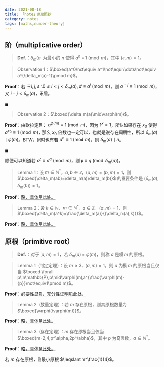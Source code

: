 ```yaml
---
date: 2021-08-18
title: 「note」原根照抄
category: notes
tags: [maths,number-theory]
---
```


## 阶（multiplicative order）

>  $\textbf{Def.}$：$\delta_m(a)$ 为最小的 $n$ 使得 $a^n\equiv 1\pmod m$，其中 $(a,m)=1$。

>  Observation 1：$\boxed{a^0\not\equiv a^1\not\equiv\dots\not\equiv a^{\delta_m(a)-1}\pmod m}$。

$\textbf{Proof}$：若 $\exists i,j,s.t.0\leqslant i<j<\delta_m(a),a^i\equiv a^j\pmod m$，则 $a^{i-j}\equiv 1\pmod m$，又 $i-j<\delta_m(a)$，矛盾。

$\blacksquare$

> Observation 2：$\boxed{\delta_m(a)\mid\varphi(m)}$。

$\textbf{Proof}$：由欧拉定理： $a^{\varphi(m)}\equiv 1\pmod m$，因为 $1^x=1$，所以如果存在 $x_0$ 使得 $a^{x_0}\equiv 1\pmod m$，那么 $x_0$ 倍数也一定可以，也就是说存在周期性，所以 $\delta_m(a)\mid\varphi(m)$。BTW，同时也有若 $a^n\equiv 1\pmod m$，则 $\delta_m(a)\mid n$。

$\blacksquare$

顺便可以知道若 $a^p\equiv a^q\pmod m$，则 $p\equiv q\pmod{\delta_m(a)}$。

> Lemma 1：设 $m\in\mathbb{N}^*$，$a,b\in\mathbb{Z}$，$(a,m)=(b,m)=1$，则 $\boxed{\delta_m(ab)=\delta_m(a)\delta_m(b)}$ 的重要条件是 $(\delta_m(a),\delta_m(b))=1$。

$\textbf{Proof}$：[略，具体见此处。](https://oi-wiki.net/math/number-theory/primitive-root/#_3)

> Lemma 2：设 $k\in\mathbb{N}$，$m\in\mathbb{N}^*$，$a\in\mathbb{Z}$，$(a,m)=1$，则 $\boxed{\delta_m(a^k)=\frac{\delta_m(a)}{(\delta_m(a),k)}}$。

$\textbf{Proof}$：[略，具体见此处。](https://oi-wiki.net/math/number-theory/primitive-root/#_3)

## 原根（primitive root）

> $\textbf{Def.}$：对于 $(a,m)=1$，若 $\delta_m(a)=\varphi(m)$，则称 $a$ 是模 $m$ 的原根。

> Lemma 1（判定定理）：设 $m\geqslant3$，$(a,m)=1$，则 $a$ 为模 $m$ 的原根当且仅当 $\boxed{\forall p\in\mathbb{P},p\mid\varphi(m),a^{\frac{\varphi(m)}{p}}\not\equiv1\pmod m}$。

$\textbf{Proof}$：[必要性显然，充分性证明见此处。](https://oi-wiki.net/math/number-theory/primitive-root/#_5)

> Lemma 2（数量定理）：若 $m$ 存在原根，则其原根数量为 $\boxed{\varphi(\varphi(m))}$。

$\textbf{Proof}$：[略，具体见此处。](https://oi-wiki.net/math/number-theory/primitive-root/#_6)

> Lemma 3（存在定理）：$m$ 存在原根当且仅当 $\boxed{m=2,4,p^\alpha,2p^\alpha}$，其中 $p$ 为奇素数，$a\in\mathbb{N}^*$。

$\textbf{Proof}$：[略，具体见此处。](https://oi-wiki.net/math/number-theory/primitive-root/#_7)

若 $m$ 存在原根，则最小原根 $\leqslant m^\frac{1}{4}$。
    
